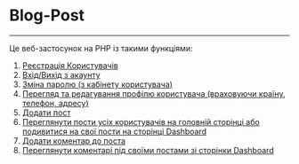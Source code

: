 <h1>Blog-Post</h1>
<hr>

Це веб-застосунок на PHP із такими функціями:

1. <a href="">Реєстрація Користувачів</a>
2. <a href="">Вхід/Вихід з акаунту</a>
3. <a href="">Зміна паролю (з кабінету користувача)</a>
4. <a href="">Перегляд та редагування профілю користувача (враховуючи країну, телефон, адресу)</a>
5. <a href="">Додати пост</a>
6. <a href="">Переглянути пости усіх користувачів на головній сторінці або подивитися на свої пости на сторінці Dashboard</a>
7. <a href="">Додати коментар до поста</a>
8. <a href="">Переглянути коментарі під своїми постами зі сторінки Dashboard</a>

<h2>
